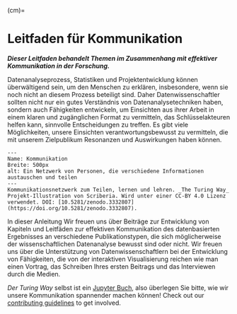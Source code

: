 (cm)=
# Leitfaden für Kommunikation

***Dieser Leitfaden behandelt Themen im Zusammenhang mit effektiver Kommunikation in der Forschung.***

Datenanalyseprozess, Statistiken und Projektentwicklung können überwältigend sein, um den Menschen zu erklären, insbesondere, wenn sie noch nicht an diesem Prozess beteiligt sind. Daher Datenwissenschaftler sollten nicht nur ein gutes Verständnis von Datenanalysetechniken haben, sondern auch Fähigkeiten entwickeln, um Einsichten aus ihrer Arbeit in einem klaren und zugänglichen Format zu vermitteln, das Schlüsselakteuren helfen kann, sinnvolle Entscheidungen zu treffen. Es gibt viele Möglichkeiten, unsere Einsichten verantwortungsbewusst zu vermitteln, die mit unserem Zielpublikum Resonanzen und Auswirkungen haben können.

```{figure} ../figures/communication.jpg
---
Name: Kommunikation
Breite: 500px
alt: Ein Netzwerk von Personen, die verschiedene Informationen austauschen und teilen
---
Kommunikationsnetzwerk zum Teilen, lernen und lehren. _The Turing Way_ Projekt-Illustration von Scriberia. Wird unter einer CC-BY 4.0 Lizenz verwendet. DOI: [10.5281/zenodo.3332807](https://doi.org/10.5281/zenodo.3332807).
```

In dieser Anleitung Wir freuen uns über Beiträge zur Entwicklung von Kapiteln und Leitfäden zur effektiven Kommunikation des datenbasierten Ergebnisses an verschiedene Publikationstypen, die sich möglicherweise der wissenschaftlichen Datenanalyse bewusst sind oder nicht. Wir freuen uns über die Unterstützung von Datenwissenschaftlern bei der Entwicklung von Fähigkeiten, die von der interaktiven Visualisierung reichen wie man einen Vortrag, das Schreiben Ihres ersten Beitrags und das Interviewen durch die Medien.

_Der Turing Way_ selbst ist ein [Jupyter Buch](https://jupyterbook.org/intro.html), also überlegen Sie bitte, wie wir unsere Kommunikation spannender machen können! Check out our [contributing guidelines](https://github.com/alan-turing-institute/the-turing-way/blob/main/CONTRIBUTING.md) to get involved.
